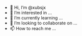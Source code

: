 - 👋 Hi, I’m @xubsjx
- 👀 I’m interested in ...
- 🌱 I’m currently learning ...
- 💞️ I’m looking to collaborate on ...
- 📫 How to reach me ...

<!---
xubsjx/xubsjx is a ✨ special ✨ repository because its `README.md` (this file) appears on your GitHub profile.
You can click the Preview link to take a look at your changes.
--->
